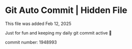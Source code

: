 # Git Auto Commit | Hidden File

This file was added Feb 12, 2025

Just for fun and keeping my daily git commit active 🤪

commit number: 1948993
